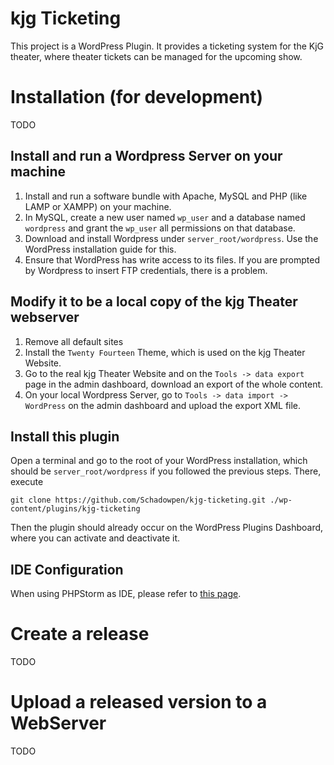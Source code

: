# kjg Ticketing
This project is a WordPress Plugin.
It provides a ticketing system for the KjG theater, where theater tickets can be managed for the upcoming show.

# Installation (for development)
TODO

## Install and run a Wordpress Server on your machine
1. Install and run a software bundle with Apache, MySQL and PHP (like LAMP or XAMPP) on your machine.
2. In MySQL, create a new user named `wp_user` and a database named `wordpress` and grant the `wp_user` all permissions on that database.
3. Download and install Wordpress under `server_root/wordpress`. Use the WordPress installation guide for this.
4. Ensure that WordPress has write access to its files. If you are prompted by Wordpress to insert FTP credentials, there is a problem.

## Modify it to be a local copy of the kjg Theater webserver
1. Remove all default sites
2. Install the `Twenty Fourteen` Theme, which is used on the kjg Theater Website.
3. Go to the real kjg Theater Website and on the `Tools -> data export` page in the admin dashboard, download an export of the whole content.
4. On your local Wordpress Server, go to `Tools -> data import -> WordPress` on the admin dashboard and upload the export XML file.

## Install this plugin
Open a terminal and go to the root of your WordPress installation, which should be `server_root/wordpress` if you followed the previous steps. There, execute
```
git clone https://github.com/Schadowpen/kjg-ticketing.git ./wp-content/plugins/kjg-ticketing
```
Then the plugin should already occur on the WordPress Plugins Dashboard, where you can activate and deactivate it.

## IDE Configuration
When using PHPStorm as IDE, please refer to [this page](https://www.jetbrains.com/help/phpstorm/using-wordpress-content-management-system.html).


# Create a release
TODO

# Upload a released version to a WebServer
TODO

